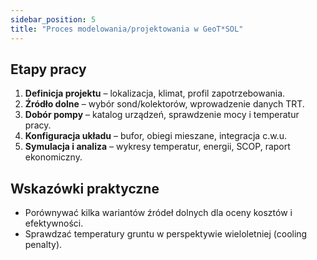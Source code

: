 ```yaml
---
sidebar_position: 5
title: "Proces modelowania/projektowania w GeoT*SOL"
---
```


## Etapy pracy

1. **Definicja projektu** – lokalizacja, klimat, profil zapotrzebowania.
2. **Źródło dolne** – wybór sond/kolektorów, wprowadzenie danych TRT.
3. **Dobór pompy** – katalog urządzeń, sprawdzenie mocy i temperatur pracy.
4. **Konfiguracja układu** – bufor, obiegi mieszane, integracja c.w.u.
5. **Symulacja i analiza** – wykresy temperatur, energii, SCOP, raport ekonomiczny.

## Wskazówki praktyczne

- Porównywać kilka wariantów źródeł dolnych dla oceny kosztów i efektywności.
- Sprawdzać temperatury gruntu w perspektywie wieloletniej (cooling penalty).

